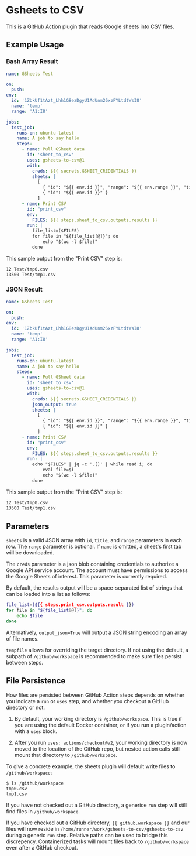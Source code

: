 # Gsheets to CSV

This is a GitHub Action plugin that reads Google sheets into CSV
files.

## Example Usage

### Bash Array Result

```yml
name: GSheets Test

on:
  push:
env:
  id: '1ZbkUf1tAzt_Lhh1G8ezDgyU1AdUnm26xzPYLtdtWsI8'
  name: 'temp'
  range: 'A1:I8'

jobs:
  test_job:
    runs-on: ubuntu-latest
    name: A job to say hello
    steps:
      - name: Pull GSheet data
        id: 'sheet_to_csv'
        uses: gsheets-to-csv@1
        with:
          creds: ${{ secrets.GSHEET_CREDENTIALS }}
          sheets: |
            [
              { "id": "${{ env.id }}", "range": "${{ env.range }}", "title": "${{ env.name }}" },
              { "id": "${{ env.id }}" }
            ]
      - name: Print CSV
        id: "print_csv"
        env:
          FILES: ${{ steps.sheet_to_csv.outputs.results }}
        run: |
          file_list=($FILES)
          for file in "${file_list[@]}"; do
              echo "$(wc -l $file)"
          done
```

This sample output from the "Print CSV" step is:

```bash
12 Test/tmp0.csv
13500 Test/tmp1.csv
```

### JSON Result

```yml
name: GSheets Test

on:
  push:
env:
  id: '1ZbkUf1tAzt_Lhh1G8ezDgyU1AdUnm26xzPYLtdtWsI8'
  name: 'temp'
  range: 'A1:I8'

jobs:
  test_job:
    runs-on: ubuntu-latest
    name: A job to say hello
    steps:
      - name: Pull GSheet data
        id: 'sheet_to_csv'
        uses: gsheets-to-csv@1
        with:
          creds: ${{ secrets.GSHEET_CREDENTIALS }}
          json_output: true
          sheets: |
            [
              { "id": "${{ env.id }}", "range": "${{ env.range }}", "title": "${{ env.name }}" },
              { "id": "${{ env.id }}" }
            ]
      - name: Print CSV
        id: "print_csv"
        env:
          FILES: ${{ steps.sheet_to_csv.outputs.results }}
        run: |
          echo "$FILES" | jq -c '.[]' | while read i; do
              eval file=$i
              echo "$(wc -l $file)"
          done
```

This sample output from the "Print CSV" step is:

```bash
12 Test/tmp0.csv
13500 Test/tmp1.csv
```

## Parameters

`sheets` is a valid JSON array with `id`, `title`, and `range`
parameters in each row. The `range` parameter is optional. If
`name` is omitted, a sheet's first tab will be downloaded.

The `creds` parameter is a json blob containing credentials
to authorize a Google API service account. The account must have
permissions to access the Google Sheets of interest. This parameter is
currently required.

By default, the results output will be a space-separated list of strings
that can be loaded into a list as follows:

```bash
file_list=(${{ steps.print_csv.outputs.result }})
for file in "${file_list[@]}"; do
    echo $file
done
```

Alternatively, `output_json=True` will output a JSON string encoding an
array of file names.

`tempfile` allows for overriding the target directory. If not using the
default, a subpath of `/github/workspace` is recommended to make sure
files persist between steps.

## File Persistence

How files are persisted between GitHub Action steps depends on whether
you indicate a `run` or `uses` step, and whether you checkout a GitHub directory
or not.

1. By default, your working directory is `/github/workspace`. This is
   true if you are using the default Docker container, or if you run a
   plugin/action with a `uses` block.

2. After you run `uses: actions/checkout@v2`, your working directory is
   now moved to the location of the GitHub repo, but nested action
   calls still mount that directory to `/github/workspace`.

To give a concrete example, the sheets plugin will default write files
to `/github/workspace`:

```bash
$ ls /github/workspace
tmp0.csv
tmp1.csv
```

If you have not checked out a GitHub directory, a generice `run` step
will still find files in `/github/workspace`.

If you have checked out a GitHub directory, `{{ github.workspace }}`
and our files will now reside in `/home/runner/work/gsheets-to-csv/gsheets-to-csv` during a
generic `run` step. Relative paths can be used to bridge this
discrepency. Containerized tasks will mount files back to
`/github/workspace` even after a GitHub checkout.
